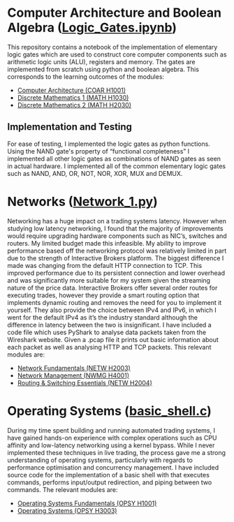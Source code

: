 # Computer Architecture and Boolean Algebra ([Logic_Gates.ipynb](Logic_Gates.ipynb))
This repository contains a notebook of the implementation of elementary logic gates which are used to construct core computer components such as arithmetic logic units (ALU), registers and memory. The gates are implemented from scratch using python and boolean algebra. This corresponds to the learning outcomes of the modules:
- [Computer Architecture (COAR H1001)](https://www.tudublin.ie/study/modules/coar-h1001-computer-architecture/)
- [Discrete Mathematics 1 (MATH H1030)](https://www.tudublin.ie/study/modules/math-h1030-discrete-mathematics-1/)
- [Discrete Mathematics 2 (MATH H2030)](https://www.tudublin.ie/study/modules/math-h2030-discrete-mathematics-2/)

## Implementation and Testing 
For ease of testing, I implemented the logic gates as python functions. Using the NAND gate's property of “functional completeness” I implemented all other logic gates as combinations of NAND gates as seen in actual hardware. I implemented all of the common elementary logic gates such as NAND, AND, OR, NOT, NOR, XOR, MUX and DEMUX.

# Networks ([Network_1.py](Network_1.py))
Networking has a huge impact on a trading systems latency. However when studying low latency networking, I found that the majority of improvements would require upgrading hardware components such as NIC’s, switches and routers. My limited budget made this infeasible. My ability to improve performance based off the networking protocol was relatively limited in part due to the strength of Interactive Brokers platform. The biggest difference I made was changing from the default HTTP connection to TCP. This improved performance due to its persistent connection and lower overhead and was significantly more suitable for my system given the streaming nature of the price data. Interactive Brokers offer several order routes for executing trades, however they provide a smart routing option that implements dynamic routing and removes the need for you to implement it yourself. They also provide the choice between IPv4 and IPv6, in which I went for the default IPv4 as it’s the industry standard although the difference in latency between the two is insignificant. I have included a code file which uses PyShark to analyse data packets taken from the Wireshark website. Given a .pcap file it prints out basic information about each packet as well as analysing HTTP and TCP packets. This relevant modules are:
- [Network Fundamentals (NETW H2003)](https://www.tudublin.ie/study/modules/netw-h2003-network-fundamentals/)
- [Network Management (NWMG H4001)](https://www.tudublin.ie/study/modules/nwmg-h4001-network-management/)
- [Routing & Switching Essentials (NETW H2004)](https://www.tudublin.ie/study/modules/netw-h2004-routing--switching-essentials/)

# Operating Systems ([basic_shell.c](basic_shell.c))
During my time spent building and running automated trading systems, I have gained hands-on experience with complex operations such as CPU affinity and low-latency networking using a kernel bypass. While I never implemented these techniques in live trading, the process gave me a strong understanding of operating systems, particularly with regards to performance optimisation and concurrency management. I have included source code for the implementation of a basic shell with that executes commands, performs input/output redirection, and piping between two commands. The relevant modules are:
- [Operating Systems Fundamentals (OPSY H1001)](https://www.tudublin.ie/study/modules/opsy-h1001-operating-systems-fundamentals/)
- [Operating Systems (OPSY H3003)](https://www.tudublin.ie/study/modules/opsy-h3003-operating-systems/)



